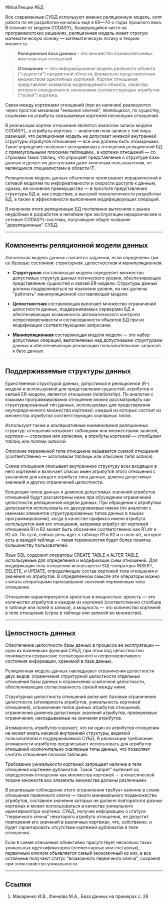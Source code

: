 #МоиЛекции  #БД 

Все современные СУБД используют именно реляционную модель, хотя работа по её разработке начались ещё в 60—70-х годах прошлого века. В отличие от модели CODASYL, базирующийся чисто на программистских решениях, реляционная модель имеет строгую математическую основу — математическую логику и теорию множеств.

> **Реляционная база данных** - это множество взаимосвязанных именованных отношений

> **Отношение** — это информационная модель реального объекта ("сущности") предметной области, формально представленная множеством однотипных кортежей. Кортеж отношения представляет экземпляр моделируемого объекта, свойства которого определяются значениями соответствующих атрибутов ("полей") кортежа.

Связи между кортежами отношений (при их наличии) реализуются через простой механизм "внешних ключей", являющихся, по существу, ссылками на атрибуты связываемых кортежей нескольких отношений.

В реализации кортеж отношения является аналогом записи модели CODASYL, а атрибуты кортежа — аналогом поля записи с той лишь разницей, что реляционная модель не допускает никакой внутренней структуры атрибутов отношений — все они должны быть атомарными. Такое упрощение позволяет ассоциировать отношения реляционной БД с прямоугольными плоскими таблицами., а кортежи отношений — со строками таких таблиц, что упрощает представление о структуре базы данных и делает их доступными даже конечным пользователям, не являющихся специалистами в области IT.

Реляционная модель данных объективно проигрывает иерархической и сетевой моделям по информативности и скорости доступа к данным, однако, ее основное преимущество — в простоте представления структуры БД и, как следствие, в высокой технологичности разработки БД, а также в эффективности выполнения модифицирующих операций.

В конечном итоге реляционные БД постепенно вытеснили с рынка неудобные в разработке и негибкие при эксплуатации иерархические и сетевые CODASYL-системы, получившие общее название "дореляционные" СУБД.

---
## Компоненты реляционной модели данных

Логическая модель данных считается заданной, если определены три ее базовые состояния: *структурная*, *целостностная* и *манипуляционная*.

- **Структурная** составляющая модели определяет множество допустимых структур данных логического уровня, обеспечивающих представление сущностей и связей ER-модели. Структуры данных должны поддерживаться на языковом уровне, на них должны "работать" манипуляционной составляющей модели.

- **Целостностная** составляющая включает множество ограничений целостности данных, поддерживаемых серверами БД и обеспечивающих возможность автоматического контроля непротиворечивости и согласованности объектов БД при их модификации соответствующими запросами.

- **Манипуляционная** составляющая модели модели — это набор допустимых операций, выполняемых над допустимыми структурами данных и обеспечивающих реализацию пользовательских запросов к базе данных.

---
## Поддерживаемые структуры данных

Единственной структурой данных, допустимой в реляционной (R-) модели и используемой для представления сущностей, атрибутов и связей ER-модели, является *отношение* (*relationship*). По аналогии с языками программирования отношение можно рассматривать как структурированный тип данных, используемых для представления *неупорядоченного множества кортежей*, каждый из которых состоит из множества *атрибутов* соответствующих скалярных типов.

Используют также и альтернативные наименования реляционных структур: *отношения называют таблицами* или множествами записей, *кортежи — строками или записями*, а *атрибуты кортежей — столбцами таблиц или полями записей*.

*Описание переменной* типа отношение называется *схемой отношения* (соответственно — *заголовком таблицы* или *описание типа записи*).

Схема отношения описывает внутреннюю структуру всех входящих в него кортежей и включает список имен атрибутов этого отношения с указанием для каждого атрибута типа данных, домена допустимых значений и других ограничений целостности. 

Концепции типов данных и доменов допустимых значений атрибутов отношений будут рассмотрены ниже при обсуждении ограничений целостности реляционной модели данных. При обращении к атрибутам допускается использовать их двухуровневые имена (по аналогии с именами элементов структурированных типов данных в языках программирования), когда в качестве прификса имени атрибута используется имя его отношения, например атрибут *atr* кортежей отношений R1 и R2 может быть обозначен соответственно как R1.atr и R2.atr. По сути, сейчас речь идет о таблице R1 и R2 и о поле *atr*, которое есть в каждой таблице — такая терминология будет более понятна большинству пользователей. 

Язык SQL содержит операторы CREATE TABLE и ALTER TABLE, используемые для определения и модификации схем отношений. Для модификации тела отношения используется SQL-операторы INSERT, DELETE, и UPDATE, определяющие состав кортежей тела отношения и значения их атрибутов. В определенном смысле эти операторы можно считать операторами присваивания значений переменным типа отношение. 

Отношения характеризуются арностью и мощностью: *арность* — это количество атрибутов в каждом из кортежей (соответственно столбцов в таблице или полей в записи), а *мощность* — это количество кортежей в теле отношения (строк в таблице или записей во множестве).

---
## Целостность данных

Обеспечение целостности базы данных в процессе ее эксплуатации — одна их важнейших функций СУБД, при этом под целостностью понимается сохранение согласованного и непротиворечивого состояния информации, хранимой в базе данных. 

Реляционная модель данных накладывает ограничения целостности двух видов: ограничения структурной целостности отдельных отношений базы данных и ограничения ссылочной целостности, обеспечивающие согласованность связей между ними.

Структурная целостность отношений включает базовые ограничения целостности (атомарность атрибутов, уникальность кортежей отношения), ограничения типов данных атрибутов отношений, ограничения доменов допустимых значений атрибутов, проверяемые ограничения, накладываемые на значения атрибутов. 

Атомарность атрибутов означает, что ни один из атрибутов отношения не может иметь никакой внутренней структуры, видимой пользователям и поддерживаемой СУБД. В реализации требование атомарности атрибутов предписывает использовать для атрибутов отношений исключительно скалярные типы данных, что позволяет считать отношение плоской таблицей. 

Требование уникальности кортежей запрещает наличие в теле отношения кортежей-дубликатов. Такой "запрет" вытекает из определения отношения как множества кортежей — в классической теории множеств все элементы множества должны различными.

В реализации соблюдение этого ограничения требует наличие в схеме отношения *первичного ключа* — такого минимального подмножества атрибутов, составное значение которых не должно повторятся в разных кортежах и может использоваться в качестве уникального идентификатора кортежа. СУБД, получив информацию о статусе "первичного ключа" некоторого атрибута отношения, не допустит повторения его значений в различных кортежах, что, собственно, и будет гарантировать отсутствие кортежей-дубликатов в теле отношения. 

Если в схеме отношения объективно присутствует несколько таких уникальных идентификаторов (элементарных или составных), первичным ключом объявляется самый экономичный из них, а все остальные получают статус "возможного первичного ключа", сохраняя при этом свойство уникальности. 

---
## Ссылки

1. Макаренко И.В., Финкова М.А., База данных на примерах с. 28